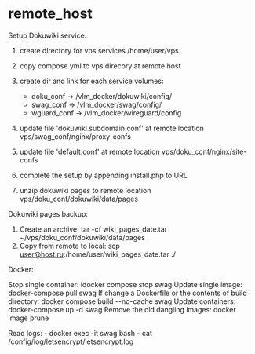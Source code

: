 # remote_host

Setup Dokuwiki service:

1. create directory for vps services /home/user/vps

2. copy compose.yml to vps direcory at remote host

3. create dir and link for each service volumes:
	- doku_conf -> /vlm_docker/dokuwiki/config/
	- swag_conf -> /vlm_docker/swag/config/
	- wguard_conf -> /vlm_docker/wireguard/config

4. update file 'dokuwiki.subdomain.conf' at remote location vps/swag_conf/nginx/proxy-confs 

5. update file 'default.conf' at remote location vps/doku_conf/nginx/site-confs

6. complete the setup by appending install.php to URL

7. unzip dokuwiki pages to remote location vps/doku_conf/dokuwiki/data/pages


Dokuwiki pages backup:

1. Create an archive: tar -cf wiki_pages_date.tar  ~/vps/doku_conf/dokuwiki/data/pages
2. Copy from remote to local: scp user@host.ru:/home/user/wiki_pages_date.tar ./

Docker:

Stop single container: idocker compose stop swag
Update single image: docker-compose pull swag
If change a Dockerfile or the contents of build directory: docker compose build --no-cache swag
Update containers: docker-compose up -d swag
Remove the old dangling images: docker image prune

Read logs:
	- docker exec -it swag bash
	- cat /config/log/letsencrypt/letsencrypt.log
 
